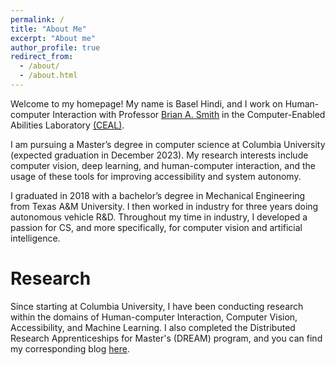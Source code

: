 ```yaml
---
permalink: /
title: "About Me"
excerpt: "About me"
author_profile: true
redirect_from: 
  - /about/
  - /about.html
---
```






Welcome to my homepage! My name is Basel Hindi, and I work on Human-computer Interaction with Professor [Brian A. Smith](http://www.cs.columbia.edu/~brian/index.html) in the Computer-Enabled Abilities Laboratory [(CEAL)](https://ceal.cs.columbia.edu). 

I am pursuing a Master’s degree in computer science at Columbia University (expected graduation in December 2023). My research interests include computer vision, deep learning, and human-computer interaction, and the usage of these tools for improving accessibility and system autonomy.

I graduated in 2018 with a bachelor’s degree in Mechanical Engineering from Texas A&M University. I then worked in industry for three years doing autonomous vehicle R&D. Throughout my time in industry, I developed a passion for CS, and more specifically, for computer vision and artificial intelligence. 

Research
======
Since starting at Columbia University, I have been conducting research within the domains of Human-computer Interaction, Computer Vision, Accessibility, and Machine Learning. I also completed the Distributed Research Apprenticeships for Master's (DREAM) program, and you can find my corresponding blog [here](https://baselhindi.github.io/dreamprogram/).
